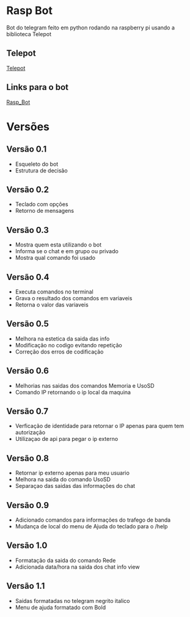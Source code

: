 # Rasp Bot
Bot do telegram feito em python rodando na raspberry pi usando a biblioteca Telepot

## Telepot
[Telepot](https://github.com/nickoala/telepot)

## Links para o bot
[Rasp_Bot](@Rasp_BoT_Pi_bot)

# Versões
## Versão 0.1
* Esqueleto do bot
* Estrutura de decisão

## Versão 0.2
* Teclado com opções 
* Retorno de mensagens 

## Versão 0.3
* Mostra quem esta utilizando o bot
* Informa se o chat e em grupo ou privado
* Mostra qual comando foi usado

## Versão 0.4
* Executa comandos no terminal
* Grava o resultado dos comandos em variaveis
* Retorna o valor das variaveis 

## Versão 0.5
* Melhora na estetica da saida das info
* Modificação no codigo evitando repetição
* Correção dos erros de codificação

## Versão 0.6
* Melhorias nas saidas dos comandos Memoria e UsoSD
* Comando IP retornando o ip local da maquina

## Versão 0.7
* Verficação de identidade para retornar o IP apenas para quem tem autorização 
* Utilizaçao de api para pegar o ip externo

## Versão 0.8
* Retornar ip externo apenas para meu usuario
* Melhora na saida do comando UsoSD
* Separaçao das saidas das informações do chat

## Versão 0.9
* Adicionado comandos para informações do trafego de banda
* Mudança de local do menu de Ajuda do teclado para o /help

## Versão 1.0
* Formatação da saida do comando Rede
* Adicionada data/hora na saida dos chat info view

## Versão 1.1
* Saidas formatadas no telegram negrito italico 
* Menu de ajuda formatado com Bold 
